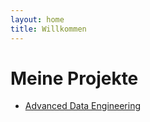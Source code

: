 ```yaml
---
layout: home
title: Willkommen
---
```

# Meine Projekte
- [Advanced Data Engineering](Advanced%20Data%20Engineering/)

